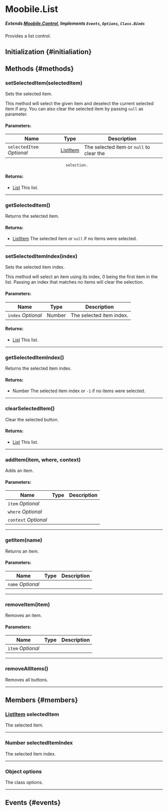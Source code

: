 Moobile.List
================================================================================
##### Extends *[Moobile.Control](Docs/Control/Control.md)*, Implements `Events`, `Options`, `Class.Binds`

Provides a list control.

Initialization {#initialiation}
--------------------------------------------------------------------------------

Methods {#methods}
--------------------------------------------------------------------------------

### setSelectedItem(selectedItem)

Sets the selected item.

This method will select the given item and deselect the current selected
item if any. You can also clear the selected item by passing `null` as
parameter.

#### Parameters:

Name  | Type | Description
----- | ---- | -----------
`selectedItem` *Optional* | [ListItem](Docs/Control/ListItem.md) | The selected item or `null` to clear the
                               selection.

#### Returns:

- [List](Docs/Control/List.md) This list.


-----

### getSelectedItem()

Returns the selected item.


#### Returns:

- [ListItem](Docs/Control/ListItem.md) The selected item or `null` if no items were
                   selected.


-----

### setSelectedItemIndex(index)

Sets the selected item index.

This method will select an item using its index, 0 being the first item
in the list. Passing an index that matches no items will clear the
selection.

#### Parameters:

Name  | Type | Description
----- | ---- | -----------
`index` *Optional* | Number | The selected item index.

#### Returns:

- [List](Docs/Control/List.md) This list.


-----

### getSelectedItemIndex()

Returns the selected item index.


#### Returns:

- Number The selected item index or `-1` if no items were
                 selected.


-----

### clearSelectedItem()

Clear the selected button.


#### Returns:

- [List](Docs/Control/List.md) This list.


-----

### addItem(item, where, context)

Adds an item.

#### Parameters:

Name  | Type | Description
----- | ---- | -----------
`item` *Optional* |  |
`where` *Optional* |  |
`context` *Optional* |  |


-----

### getItem(name)

Returns an item.

#### Parameters:

Name  | Type | Description
----- | ---- | -----------
`name` *Optional* |  |


-----

### removeItem(item)

Removes an item.

#### Parameters:

Name  | Type | Description
----- | ---- | -----------
`item` *Optional* |  |


-----

### removeAllItems()

Removes all buttons.



-----


Members {#members}
--------------------------------------------------------------------------------

### [ListItem](Docs/Control/ListItem.md) selectedItem

The selected item.

-----

### Number selectedItemIndex

The selected item index.

-----

### Object options

The class options.

-----


Events {#events}
--------------------------------------------------------------------------------